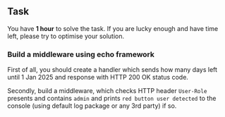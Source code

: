 ## Task

You have **1 hour** to solve the task. If you are lucky enough and have time left, please try to optimise your solution.

### Build a middleware using echo framework

First of all, you should create a handler which sends how many days left until 1 Jan 2025 and response with HTTP 200 OK status code.

Secondly, build a middleware, which checks HTTP header `User-Role` presents and contains `admin` and prints `red button user detected` to the console (using default log package or any 3rd party) if so.
